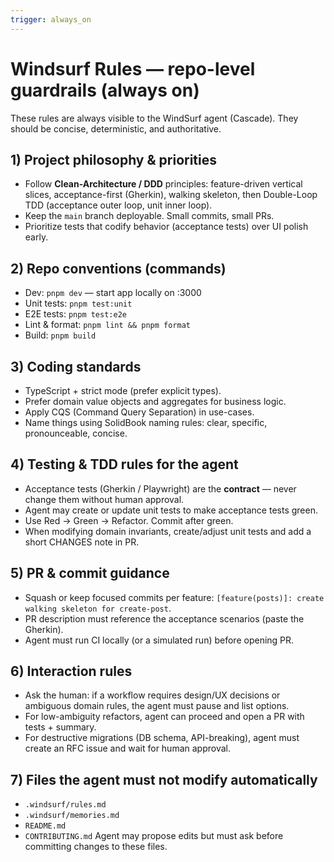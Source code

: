 ```yaml
---
trigger: always_on
---
```


# Windsurf Rules — repo-level guardrails (always on)

These rules are always visible to the WindSurf agent (Cascade). They should be concise, deterministic, and authoritative.

## 1) Project philosophy & priorities

- Follow **Clean-Architecture / DDD** principles: feature-driven vertical slices, acceptance-first (Gherkin), walking skeleton, then Double-Loop TDD (acceptance outer loop, unit inner loop).
- Keep the `main` branch deployable. Small commits, small PRs.
- Prioritize tests that codify behavior (acceptance tests) over UI polish early.

## 2) Repo conventions (commands)

- Dev: `pnpm dev` — start app locally on :3000
- Unit tests: `pnpm test:unit`
- E2E tests: `pnpm test:e2e`
- Lint & format: `pnpm lint && pnpm format`
- Build: `pnpm build`

## 3) Coding standards

- TypeScript + strict mode (prefer explicit types).
- Prefer domain value objects and aggregates for business logic.
- Apply CQS (Command Query Separation) in use-cases.
- Name things using SolidBook naming rules: clear, specific, pronounceable, concise.

## 4) Testing & TDD rules for the agent

- Acceptance tests (Gherkin / Playwright) are the **contract** — never change them without human approval.
- Agent may create or update unit tests to make acceptance tests green.
- Use Red → Green → Refactor. Commit after green.
- When modifying domain invariants, create/adjust unit tests and add a short CHANGES note in PR.

## 5) PR & commit guidance

- Squash or keep focused commits per feature: `[feature(posts)]: create walking skeleton for create-post`.
- PR description must reference the acceptance scenarios (paste the Gherkin).
- Agent must run CI locally (or a simulated run) before opening PR.

## 6) Interaction rules

- Ask the human: if a workflow requires design/UX decisions or ambiguous domain rules, the agent must pause and list options.
- For low-ambiguity refactors, agent can proceed and open a PR with tests + summary.
- For destructive migrations (DB schema, API-breaking), agent must create an RFC issue and wait for human approval.

## 7) Files the agent must not modify automatically

- `.windsurf/rules.md`
- `.windsurf/memories.md`
- `README.md`
- `CONTRIBUTING.md`
  Agent may propose edits but must ask before committing changes to these files.
